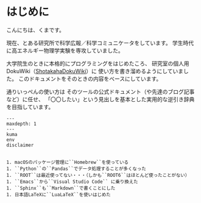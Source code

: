 # はじめに

こんにちは、くまです。

現在、とある研究所で科学広報／科学コミュニケータをしています。
学生時代に高エネルギー物理学実験を専攻していました。

大学院生のときに本格的にプログラミングをはじめたころ、
研究室の個人用DokuWiki（[ShotakahaDokuWiki](https://www-he.scphys.kyoto-u.ac.jp/member/shotakaha/dokuwiki/doku.php)）に
使い方を書き溜めるようにしていました。
このドキュメントをそのときの内容をベースにしています。

通りいっぺんの使い方は
そのツールの公式ドキュメント（や先達のブログ記事など）に任せ、
「〇〇したい」という見出しを基本とした実用的な逆引き辞典を目指しています。

```{toctree}
---
maxdepth: 1
---
kuma
env
disclaimer
```

```{todo} 古くなってきた内容を更新したい

1. macOSのパッケージ管理に``Homebrew``を使っている
1. ``Python``の``Pandas``でデータ処理することが多くなった
1. ``ROOT``は最近使ってない・・・（しかも``ROOT6``はほとんど使ったことがない）
1. ``Emacs``から``Visual Studio Code`` に乗り換えた
1. ``Sphinx``も``Markdown``で書くことにした
1. 日本語LaTeXに``LuaLaTeX``を使いはじめた
```
